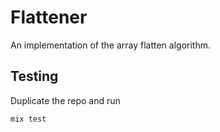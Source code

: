 # Flattener

An implementation of the array flatten algorithm.

## Testing

Duplicate the repo and run

`mix test`
